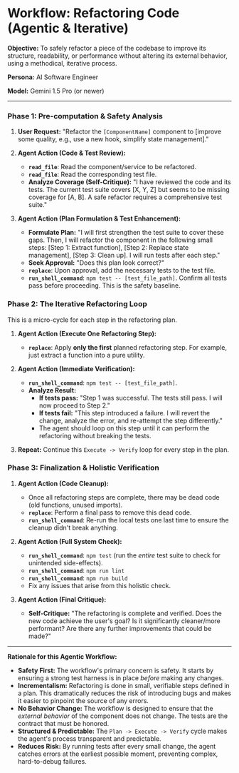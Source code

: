 # Workflow: Refactoring Code (Agentic & Iterative)

**Objective:** To safely refactor a piece of the codebase to improve its structure, readability, or performance without altering its external behavior, using a methodical, iterative process.

**Persona:** AI Software Engineer

**Model:** Gemini 1.5 Pro (or newer)

---

### **Phase 1: Pre-computation & Safety Analysis**

1.  **User Request:** "Refactor the `[ComponentName]` component to [improve some quality, e.g., use a new hook, simplify state management]."

2.  **Agent Action (Code & Test Review):**
    *   **`read_file`**: Read the component/service to be refactored.
    *   **`read_file`**: Read the corresponding test file.
    *   **Analyze Coverage (Self-Critique):** "I have reviewed the code and its tests. The current test suite covers [X, Y, Z] but seems to be missing coverage for [A, B]. A safe refactor requires a comprehensive test suite."

3.  **Agent Action (Plan Formulation & Test Enhancement):**
    *   **Formulate Plan:** "I will first strengthen the test suite to cover these gaps. Then, I will refactor the component in the following small steps: [Step 1: Extract function], [Step 2: Replace state management], [Step 3: Clean up]. I will run tests after each step."
    *   **Seek Approval:** "Does this plan look correct?"
    *   **`replace`**: Upon approval, add the necessary tests to the test file.
    *   **`run_shell_command`**: `npm test -- [test_file_path]`. Confirm all tests pass before proceeding. This is the safety baseline.

### **Phase 2: The Iterative Refactoring Loop**

This is a micro-cycle for each step in the refactoring plan.

1.  **Agent Action (Execute One Refactoring Step):**
    *   **`replace`**: Apply **only the first** planned refactoring step. For example, just extract a function into a pure utility.

2.  **Agent Action (Immediate Verification):**
    *   **`run_shell_command`**: `npm test -- [test_file_path]`.
    *   **Analyze Result:**
        *   **If tests pass:** "Step 1 was successful. The tests still pass. I will now proceed to Step 2."
        *   **If tests fail:** "This step introduced a failure. I will revert the change, analyze the error, and re-attempt the step differently."
        *   The agent should loop on this step until it can perform the refactoring without breaking the tests.

3.  **Repeat:** Continue this `Execute -> Verify` loop for every step in the plan.

### **Phase 3: Finalization & Holistic Verification**

1.  **Agent Action (Code Cleanup):**
    *   Once all refactoring steps are complete, there may be dead code (old functions, unused imports).
    *   **`replace`**: Perform a final pass to remove this dead code.
    *   **`run_shell_command`**: Re-run the local tests one last time to ensure the cleanup didn't break anything.

2.  **Agent Action (Full System Check):**
    *   **`run_shell_command`**: `npm test` (run the *entire* test suite to check for unintended side-effects).
    *   **`run_shell_command`**: `npm run lint`
    *   **`run_shell_command`**: `npm run build`
    *   Fix any issues that arise from this holistic check.

3.  **Agent Action (Final Critique):**
    *   **Self-Critique:** "The refactoring is complete and verified. Does the new code achieve the user's goal? Is it significantly cleaner/more performant? Are there any further improvements that could be made?"

---

**Rationale for this Agentic Workflow:**

*   **Safety First:** The workflow's primary concern is safety. It starts by ensuring a strong test harness is in place *before* making any changes.
*   **Incrementalism:** Refactoring is done in small, verifiable steps defined in a plan. This dramatically reduces the risk of introducing bugs and makes it easier to pinpoint the source of any errors.
*   **No Behavior Change:** The workflow is designed to ensure that the *external behavior* of the component does not change. The tests are the contract that must be honored.
*   **Structured & Predictable:** The `Plan -> Execute -> Verify` cycle makes the agent's process transparent and predictable.
*   **Reduces Risk:** By running tests after every small change, the agent catches errors at the earliest possible moment, preventing complex, hard-to-debug failures.